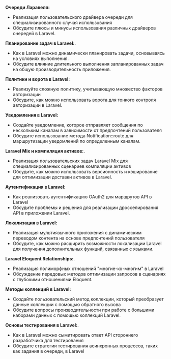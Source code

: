 **Очереди Ларавеля:**
- Реализация пользовательского драйвера очереди для специализированного случая использования
- Обсудите плюсы и минусы использования различных драйверов очередей в Laravel.

**Планирование задач в Laravel:**.
- Как в Laravel можно динамически планировать задачи, основываясь на условиях выполнения.
- Обсудите влияние длительного выполнения запланированных задач на общую производительность приложения.

**Политики и ворота в Laravel:**
- Реализуйте сложную политику, учитывающую множество факторов авторизации
- Обсудите, как можно использовать ворота для тонкого контроля авторизации в Laravel.

**Уведомления в Laravel:**
- Создайте уведомление, которое отправляет сообщения по нескольким каналам в зависимости от предпочтений пользователя
- Обсудите использование метода Notification::route для маршрутизации уведомлений по определенным каналам.

**Laravel Mix и компиляция активов:**.
- Реализация пользовательских задач Laravel Mix для специализированных сценариев компиляции активов
- Обсудите, как можно использовать версионность и кэширование для оптимизации доставки активов в Laravel.

**Аутентификация в Laravel:**
- Как реализовать аутентификацию OAuth2 для маршрутов API в Laravel
- Обсудите проблемы и решения для реализации дросселирования API в приложении Laravel.

**Локализация в Laravel:**
- Реализация мультиязычного приложения с динамическим переводом контента на основе предпочтений пользователя
- Обсудите, как можно расширить возможности локализации Laravel для получения дополнительных функций, связанных с языками.

**Laravel Eloquent Relationships:**.
- Реализация полиморфных отношений "многие-ко-многим" в Laravel
- Обсуждение передовых методов оптимизации запросов в сценариях с глубокими отношениями Eloquent.

**Методы коллекций в Laravel:**
- Создайте пользовательский метод коллекции, который преобразует данные коллекции с помощью обратного вызова
- Обсудите вопросы производительности при работе с большими наборами данных с помощью коллекций Laravel.

**Основы тестирования в Laravel:**.
- Как в Laravel можно сымитировать ответ API стороннего разработчика для тестирования
- Обсудите стратегии тестирования асинхронных процессов, таких как задания в очереди, в Laravel